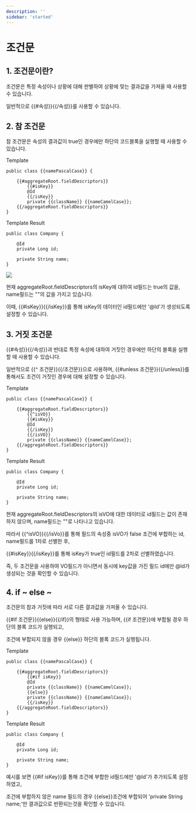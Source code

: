 ```yaml
---
description: ''
sidebar: 'started'
---
```

# 조건문

## 1. 조건문이란?

조건문은 특정 속성이나 상황에 대해 판별하여 상황에 맞는 결과값을 가져올 때 사용할 수 있습니다.

일반적으로 {{#속성}}{{/속성}}를 사용할 수 있습니다.

## 2. 참 조건문

참 조건문은 속성의 결과값이 true인 경우에만 하단의 코드블록을 실행할 때 사용할 수 있습니다.

Template
```
public class {{namePascalCase}} {

    {{#aggregateRoot.fieldDescriptors}}
        {{#isKey}}
        @Id
        {{/isKey}}
        private {{className}} {{nameCamelCase}};
    {{/aggregateRoot.fieldDescriptors}}
}
```
Template Result
```
public class Company {

    @Id
    private Long id;

    private String name;
}
```
![](https://github.com/msa-ez/platform/assets/123912988/4a47a7a4-cb96-4f7d-944b-4927be573373)

현재 aggregateRoot.fieldDescriptors의 isKey에 대하여 id필드는 true의 값을, name필드는 ""의 값을 가지고 있습니다.

이때, {{#isKey}}{{/isKey}}를 통해 isKey의 데이터인 id필드에만 '@Id'가 생성되도록 설정할 수 있습니다.

## 3. 거짓 조건문

{{#속성}}{{/속성}}과 반대로 특정 속성에 대하여 거짓인 경우에만 하단의 블록을 실행할 때 사용할 수 있습니다.

일반적으로 {{^ 조건문}}{{/조건문}}으로 사용하며, {{#unless 조건문}}{{/unless}}를 통해서도 조건이 거짓인 경우에 대해 설정할 수 있습니다.


Template
```
public class {{namePascalCase}} {

    {{#aggregateRoot.fieldDescriptors}}
        {{^isVO}}
        {{#isKey}}
        @Id
        {{/isKey}}
        {{/isVO}}
        private {{className}} {{nameCamelCase}};
    {{/aggregateRoot.fieldDescriptors}}
}
```
Template Result
```
public class Company {

    @Id
    private Long id;

    private String name;
}
```

현재 aggregateRoot.fieldDescriptors의 isVO에 대한 데이터로 id필드는 값이 존재하지 않으며, name필드는 ""로 나타나고 있습니다.

따라서 {{^isVO}}{{/isVo}}를 통해 필드의 속성중 isVO가 false 조건에 부합하는 id, name필드를 1차로 선별한 후,

{{#isKey}}{{/isKey}}를 통해 isKey가 true인 id필드를 2차로 선별하였습니다.

즉, 두 조건문을 사용하여 VO필드가 아니면서 동시에 key값을 가진 필드 id에만 @Id가 생성되는 것을 확인할 수 있습니다.

## 4. if ~ else ~

조건문의 참과 거짓에 따라 서로 다른 결과값을 가져올 수 있습니다.

{{#if 조건문}}{{else}}{{/if}}의 형태로 사용 가능하며, {{if 조건문}}에 부합될 경우 하단의 블록 코드가 실행되고,

조건에 부합되지 않을 경우 {{else}} 하단의 블록 코드가 실행됩니다.

Template
```
public class {{namePascalCase}} {

    {{#aggregateRoot.fieldDescriptors}}
        {{#if isKey}}
        @Id
        private {{className}} {{nameCamelCase}};
        {{else}}
        private {{className}} {{nameCamelCase}};
        {{/isKey}}
    {{/aggregateRoot.fieldDescriptors}}
}
```
Template Result
```
public class Company {

    @Id
    private Long id;

    private String name;
}
```
예시를 보면 {{#if isKey}}를 통해 조건에 부합한 id필드에만 '@Id'가 추가되도록 설정하였고,

조건에 부합하지 않은 name 필드의 경우 {{else}}조건에 부합되어 'private String name;'만 결과값으로 반환되는것을 확인할 수 있습니다.